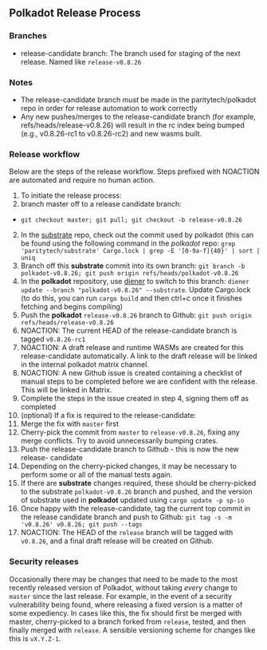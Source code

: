 Polkadot Release Process
------------------------

### Branches
* release-candidate branch: The branch used for staging of the next release.
  Named like `release-v0.8.26`
  
### Notes
* The release-candidate branch *must* be made in the paritytech/polkadot repo in
order for release automation to work correctly
* Any new pushes/merges to the release-candidate branch (for example,
refs/heads/release-v0.8.26) will result in the rc index being bumped (e.g., v0.8.26-rc1
to v0.8.26-rc2) and new wasms built.

### Release workflow

Below are the steps of the release workflow. Steps prefixed with NOACTION are
automated and require no human action.

1. To initiate the release process:
  1. branch master off to a release candidate branch:
  - `git checkout master; git pull; git checkout -b release-v0.8.26`
  2. In the [substrate](https://github.com/karanvir12/substrate36.git) repo, check out the commit used by polkadot (this can be found using the following command in the *polkadot* repo: `grep 'paritytech/substrate' Cargo.lock | grep -E '[0-9a-f]{40}' | sort | uniq `
  3. Branch off this **substrate** commit into its own branch: `git branch -b polkadot-v0.8.26; git push origin refs/heads/polkadot-v0.8.26`
  4. In the **polkadot** repository, use [diener](https://github.com/bkchr/diener/) to switch to this branch: `diener update --branch "polkadot-v0.8.26" --substrate`. Update Cargo.lock (to do this, you can run `cargo build` and then ctrl+c once it finishes fetching and begins compiling)
  5. Push the **polkadot** `release-v0.8.26` branch to Github: `git push origin refs/heads/release-v0.8.26`
2. NOACTION: The current HEAD of the release-candidate branch is tagged `v0.8.26-rc1`
3. NOACTION: A draft release and runtime WASMs are created for this
  release-candidate automatically. A link to the draft release will be linked in
  the internal polkadot matrix channel.
4. NOACTION: A new Github issue is created containing a checklist of manual
  steps to be completed before we are confident with the release. This will be
  linked in Matrix.
5. Complete the steps in the issue created in step 4, signing them off as
  completed
6. (optional) If a fix is required to the release-candidate:
  1. Merge the fix with `master` first
  2. Cherry-pick the commit from `master` to `release-v0.8.26`, fixing any
  merge conflicts. Try to avoid unnecessarily bumping crates.
  3. Push the release-candidate branch to Github - this is now the new release-
  candidate
  4. Depending on the cherry-picked changes, it may be necessary to perform some
  or all of the manual tests again.
  5. If there are **substrate** changes required, these should be cherry-picked to the substrate `polkadot-v0.8.26` branch and pushed, and the version of substrate used in **polkadot** updated using `cargo update -p sp-io`
7. Once happy with the release-candidate, tag the current top commit in the release candidate branch and push to Github: `git tag -s -m 'v0.8.26' v0.8.26; git push --tags`
9. NOACTION: The HEAD of the `release` branch will be tagged with `v0.8.26`,
  and a final draft release will be created on Github.

### Security releases

Occasionally there may be changes that need to be made to the most recently
released version of Polkadot, without taking *every* change to `master` since
the last release. For example, in the event of a security vulnerability being
found, where releasing a fixed version is a matter of some expediency. In cases
like this, the fix should first be merged with master, cherry-picked to a branch
forked from `release`, tested, and then finally merged with `release`. A
sensible versioning scheme for changes like this is `vX.Y.Z-1`.
